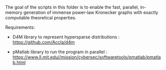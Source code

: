
The goal of the scripts in this folder is to enable the fast, parallel, in-memory generation
of immense power-law Kronecker graphs with exactly computable theoretical properties.

Requirements:
* D4M library to represent hypersparse distributions : https://github.com/Accla/d4m

* pMatlab library to run the program in parallel : https://www.ll.mit.edu//mission/cybersec/softwaretools/pmatlab/pmatlab.html

